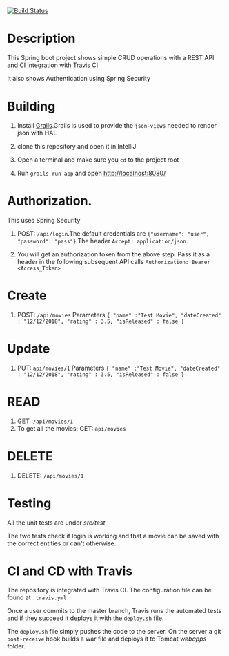 [![Build Status](https://travis-ci.com/bdhobare/movies.svg?token=fWDtLxfqsFps4n9z5XgB&branch=master)](https://travis-ci.com/bdhobare/movies)

# Description
This Spring boot project shows simple CRUD operations with a REST API and CI integration with Travis CI

It also shows Authentication using Spring Security

# Building

1. Install [Grails](http://grails.org/download.html).Grails is used to provide the `json-views` needed to render json with HAL

2. clone this repository and open it in IntelliJ

3. Open a terminal and make sure you `cd` to the project root

4. Run `grails run-app` and open [http://localhost:8080/](http://localhost:8080/)

# Authorization.
This uses Spring Security

1. POST: `/api/login`.The default credentials are `{"username": "user", "password": "pass"}`.The header `Accept: application/json`

2. You will get an authorization token from the above step. Pass it as a header in the following subsequent API calls
`Authorization: Bearer <Access_Token>`

# Create

1. POST: `/api/movies` Parameters `{
                                   	"name" :"Test Movie",
                                   	"dateCreated" : "12/12/2018",
                                   	"rating" : 3.5,
                                   	"isReleased" : false
                                   }`
# Update

1. PUT: `api/movies/1` Parameters `{
                                    	"name" :"Test Movie",
                                    	"dateCreated" : "12/12/2018",
                                    	"rating" : 3.5,
                                    	"isReleased" : false
                                    }`
                              
# READ

1. GET :`/api/movies/1`
2. To get all the movies: GET: `api/movies`

# DELETE

1. DELETE: `/api/movies/1`

# Testing 

All the unit tests are under *src/test*

The two tests check if login is working and that a movie can be saved with the correct entities or can't otherwise.

# CI and CD with Travis
The repository is integrated with Travis CI. The configuration file can be found at `.travis.yml`

Once a user commits to the master branch, Travis runs the automated tests and if they succeed it deploys it 
with the `deploy.sh` file.

The `deploy.sh` file simply pushes the code to the server.
On the server a git `post-receive` hook builds a war file and deploys it to Tomcat *webapps* folder.